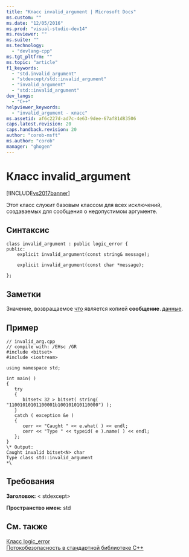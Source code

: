 ```yaml
---
title: "Класс invalid_argument | Microsoft Docs"
ms.custom: ""
ms.date: "12/05/2016"
ms.prod: "visual-studio-dev14"
ms.reviewer: ""
ms.suite: ""
ms.technology: 
  - "devlang-cpp"
ms.tgt_pltfrm: ""
ms.topic: "article"
f1_keywords: 
  - "std.invalid_argument"
  - "stdexcept/std::invalid_argument"
  - "invalid_argument"
  - "std::invalid_argument"
dev_langs: 
  - "C++"
helpviewer_keywords: 
  - "invalid_argument - класс"
ms.assetid: af6c227d-ad7c-4e63-9dee-67af81d83506
caps.latest.revision: 20
caps.handback.revision: 20
author: "corob-msft"
ms.author: "corob"
manager: "ghogen"
---
```

# Класс invalid_argument
[!INCLUDE[vs2017banner](../assembler/inline/includes/vs2017banner.md)]

Этот класс служит базовым классом для всех исключений, создаваемых для сообщения о недопустимом аргументе.  
  
## <a name="syntax"></a>Синтаксис  
  
```  
class invalid_argument : public logic_error {  
public:  
    explicit invalid_argument(const string& message);

    explicit invalid_argument(const char *message);

};  
```  
  
## <a name="remarks"></a>Заметки  
 Значение, возвращаемое [что](../standard-library/exception-class1.md) является копией **сообщение**`.`[данные](../standard-library/basic-string-class.md#basic_string__data).  
  
## <a name="example"></a>Пример  
  
```  
// invalid_arg.cpp  
// compile with: /EHsc /GR  
#include <bitset>  
#include <iostream>  
  
using namespace std;  
  
int main( )  
{  
   try   
   {  
      bitset< 32 > bitset( string( "11001010101100001b100101010110000") );  
   }  
   catch ( exception &e )   
   {  
      cerr << "Caught " << e.what( ) << endl;  
      cerr << "Type " << typeid( e ).name( ) << endl;  
   };  
}  
\* Output:   
Caught invalid bitset<N> char  
Type class std::invalid_argument  
*\  
```  
  
## <a name="requirements"></a>Требования  
 **Заголовок:** \< stdexcept>  
  
 **Пространство имен:** std  
  
## <a name="see-also"></a>См. также  
 [Класс logic_error](../standard-library/logic-error-class.md)   
 [Потокобезопасность в стандартной библиотеке C++](../standard-library/thread-safety-in-the-cpp-standard-library.md)

